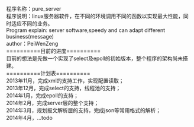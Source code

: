 程序名称：pure_server<br />
程序说明：linux服务器软件，在不同的环境调用不同的函数以实现最大性能，同时适应不同的业务。<br />
Program explain: server software,speedy and can adapt different business(message)<br />
author：PeiWenZeng<br />
==========目前的进度==========<br />
目前的想法是先做一个实现了select及epoll的初始版本，整个程序的架构尚未搭建。<br />
==========计划表==========<br />
2013年11月，完成xml的支持工作，实现配置读取；<br />
2013年12月，完成select的支持，线程池的支持；<br />
2014年1月，完成epoll的支持；<br />
2014年2月，完成server层的整个支持；<br />
2014年3月，规划报文解析层的支持，完成json等常用格式的解析；<br />
2014年4月，...todo<br />
<br />


